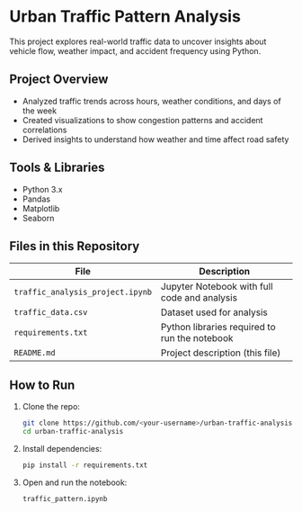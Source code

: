 # Urban Traffic Pattern Analysis

This project explores real-world traffic data to uncover insights about vehicle flow, weather impact, and accident frequency using Python.

## Project Overview
- Analyzed traffic trends across hours, weather conditions, and days of the week  
- Created visualizations to show congestion patterns and accident correlations  
- Derived insights to understand how weather and time affect road safety  

## Tools & Libraries
- Python 3.x  
- Pandas  
- Matplotlib  
- Seaborn  

## Files in this Repository
| File | Description |
|------|--------------|
| `traffic_analysis_project.ipynb` | Jupyter Notebook with full code and analysis |
| `traffic_data.csv` | Dataset used for analysis |
| `requirements.txt` | Python libraries required to run the notebook |
| `README.md` | Project description (this file) |

## How to Run
1. Clone the repo:
   ```bash
   git clone https://github.com/<your-username>/urban-traffic-analysis.git
   cd urban-traffic-analysis
2. Install dependencies:
    ```bash
    pip install -r requirements.txt
3. Open and run the notebook:
    ```bash
    traffic_pattern.ipynb